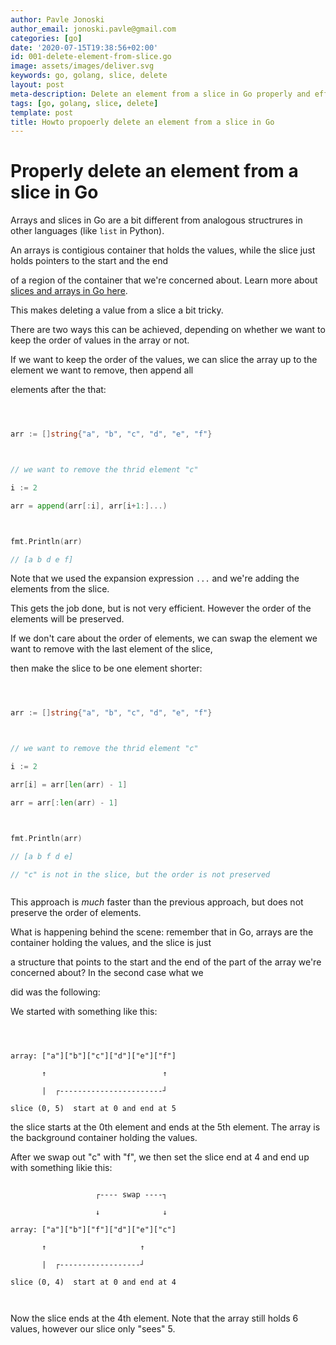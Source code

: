 ```yaml
---
author: Pavle Jonoski
author_email: jonoski.pavle@gmail.com
categories: [go]
date: '2020-07-15T19:38:56+02:00'
id: 001-delete-element-from-slice.go
image: assets/images/deliver.svg
keywords: go, golang, slice, delete
layout: post
meta-description: Delete an element from a slice in Go properly and efficiently
tags: [go, golang, slice, delete]
template: post
title: Howto propoerly delete an element from a slice in Go
---
```




# Properly delete an element from a slice in Go



Arrays and slices in Go are a bit different from analogous structrures in other languages (like `list` in Python).

An arrays is contigious container that holds the values, while the slice just holds pointers to the start and the end

of a region of the container that we're concerned about. Learn more about [slices and arrays in Go here](https://blog.golang.org/slices-intro).



This makes deleting a value from a slice a bit tricky.



There are two ways this can be achieved, depending on whether we want to keep the order of values in the array or not.



If we want to keep the order of the values, we can slice the array up to the element we want to remove, then append all

elements after the that:



```go



arr := []string{"a", "b", "c", "d", "e", "f"}



// we want to remove the thrid element "c"

i := 2

arr = append(arr[:i], arr[i+1:]...)



fmt.Println(arr)

// [a b d e f]

```



Note that we used the expansion expression `...` and we're adding the elements from the slice.



This gets the job done, but is not very efficient. However the order of the elements will be preserved.





If we don't care about the order of elements, we can swap the element we want to remove with the last element of the slice,

then make the slice to be one element shorter:



```go



arr := []string{"a", "b", "c", "d", "e", "f"}



// we want to remove the thrid element "c"

i := 2

arr[i] = arr[len(arr) - 1]

arr = arr[:len(arr) - 1]



fmt.Println(arr)

// [a b f d e]

// "c" is not in the slice, but the order is not preserved



```



This approach is *much* faster than the previous approach, but does not preserve the order of elements.



What is happening behind the scene: remember that in Go, arrays are the container holding the values, and the slice is just

a structure that points to the start and the end of the part of the array we're concerned about? In the second case what we

did was the following:



We started with something like this:



```

   

array: ["a"]["b"]["c"]["d"]["e"]["f"]

       ↑                          ↑

       |  ┌-----------------------┘

slice (0, 5)  start at 0 and end at 5

```



the slice starts at the 0th element and ends at the 5th element. The array is the background container holding the values.



After we swap out "c" with "f", we then set the slice end at 4 and end up with something likie this:



```

                   ┌---- swap ----┐

                   ↓              ↓

array: ["a"]["b"]["f"]["d"]["e"]["c"]

       ↑                     ↑

       |  ┌------------------┘

slice (0, 4)  start at 0 and end at 4



```

Now the slice ends at the 4th element. Note that the array still holds 6 values, however our slice only "sees" 5.